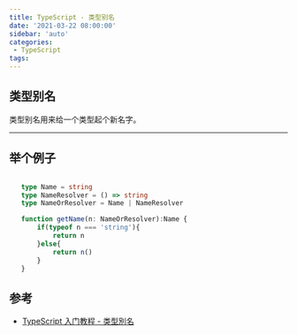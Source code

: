```yaml
---
title: TypeScript - 类型别名
date: '2021-03-22 08:00:00'
sidebar: 'auto'
categories:
 - TypeScript
tags:
---
```

## 类型别名
类型别名用来给一个类型起个新名字。
* * *
## 举个例子

```typescript

   type Name = string
   type NameResolver = () => string
   type NameOrResolver = Name | NameResolver

   function getName(n: NameOrResolver):Name {
       if(typeof n === 'string'){
           return n
       }else{
           return n()
       }
   }

```

## 参考

-   [TypeScript 入门教程 - 类型別名](https://ts.xcatliu.com/advanced/type-aliases.html)
